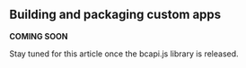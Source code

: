 ## Building and packaging custom apps

**COMING SOON**

Stay tuned for this article once the bcapi.js library is released. 
